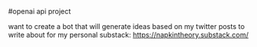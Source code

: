 #openai api project

want to create a bot that will generate ideas based on my twitter posts to write about for my personal substack: https://napkintheory.substack.com/ 
